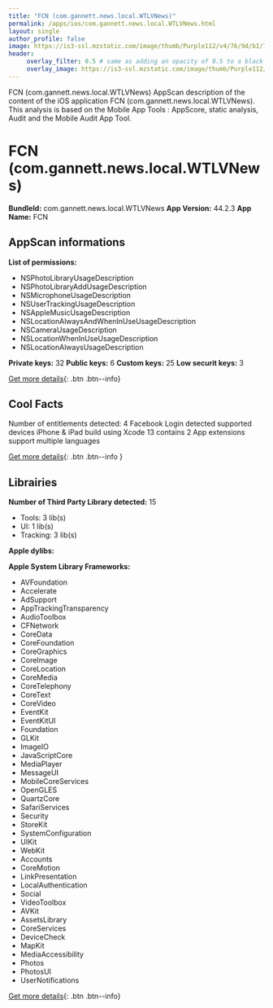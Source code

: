 ```yaml
---
title: "FCN (com.gannett.news.local.WTLVNews)"
permalink: /apps/ios/com.gannett.news.local.WTLVNews.html
layout: single
author_profile: false
image: https://is3-ssl.mzstatic.com/image/thumb/Purple112/v4/76/9d/b1/769db159-091b-28f3-ef11-e370879f5b53/AppIcon-1x_U007emarketing-0-4-85-220.png/512x512bb.jpg
header: 
     overlay_filter: 0.5 # same as adding an opacity of 0.5 to a black background
     overlay_image: https://is3-ssl.mzstatic.com/image/thumb/Purple112/v4/76/9d/b1/769db159-091b-28f3-ef11-e370879f5b53/AppIcon-1x_U007emarketing-0-4-85-220.png/512x512bb.jpg
---
```

FCN (com.gannett.news.local.WTLVNews) AppScan description of the content of the iOS application FCN (com.gannett.news.local.WTLVNews). This analysis is based on the Mobile App Tools : AppScore, static analysis, Audit and the Mobile Audit App Tool.

# FCN (com.gannett.news.local.WTLVNews)

**BundleId:** com.gannett.news.local.WTLVNews
**App Version:** 44.2.3
**App Name:** FCN


## AppScan informations 

**List of permissions:** 
- NSPhotoLibraryUsageDescription
- NSPhotoLibraryAddUsageDescription
- NSMicrophoneUsageDescription
- NSUserTrackingUsageDescription
- NSAppleMusicUsageDescription
- NSLocationAlwaysAndWhenInUseUsageDescription
- NSCameraUsageDescription
- NSLocationWhenInUseUsageDescription
- NSLocationAlwaysUsageDescription
  
  
**Private keys:** 32
**Public keys:** 6
**Custom keys:** 25
**Low securit keys:** 3
  
[Get more details](/pricing.html){: .btn .btn--info}

## Cool Facts

Number of entitlements detected: 4
Facebook Login detected
supported devices iPhone & iPad
build using Xcode 13
contains 2 App extensions
support multiple languages
  
[Get more details](/pricing.html){: .btn .btn--info }

## Librairies 
**Number of Third Party Library detected:** 15
- Tools: 3 lib(s)
- UI: 1 lib(s)
- Tracking: 3 lib(s)


**Apple dylibs:**


**Apple System Library Frameworks:**
- AVFoundation
- Accelerate
- AdSupport
- AppTrackingTransparency
- AudioToolbox
- CFNetwork
- CoreData
- CoreFoundation
- CoreGraphics
- CoreImage
- CoreLocation
- CoreMedia
- CoreTelephony
- CoreText
- CoreVideo
- EventKit
- EventKitUI
- Foundation
- GLKit
- ImageIO
- JavaScriptCore
- MediaPlayer
- MessageUI
- MobileCoreServices
- OpenGLES
- QuartzCore
- SafariServices
- Security
- StoreKit
- SystemConfiguration
- UIKit
- WebKit
- Accounts
- CoreMotion
- LinkPresentation
- LocalAuthentication
- Social
- VideoToolbox
- AVKit
- AssetsLibrary
- CoreServices
- DeviceCheck
- MapKit
- MediaAccessibility
- Photos
- PhotosUI
- UserNotifications


  
[Get more details](/pricing.html){: .btn .btn--info}

